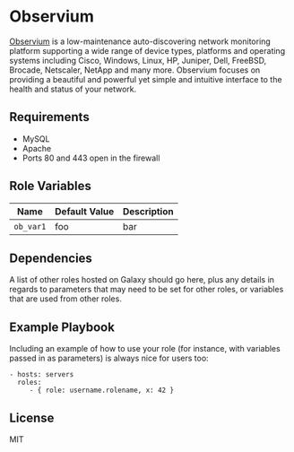 Observium
=========

[Observium](http://observium.org) is a low-maintenance auto-discovering network monitoring platform supporting a wide range of device types, platforms and operating systems including Cisco, Windows, Linux, HP, Juniper, Dell, FreeBSD, Brocade, Netscaler, NetApp and many more. Observium focuses on providing a beautiful and powerful yet simple and intuitive interface to the health and status of your network.

Requirements
------------

- MySQL
- Apache
- Ports 80 and 443 open in the firewall

Role Variables
--------------

|   Name       | Default Value | Description                    |
|--------------|---------------|--------------------------------|
| `ob_var1`    | foo           | bar                            |



Dependencies
------------

A list of other roles hosted on Galaxy should go here, plus any details in regards to parameters that may need to be set for other roles, or variables that are used from other roles.

Example Playbook
----------------

Including an example of how to use your role (for instance, with variables passed in as parameters) is always nice for users too:

    - hosts: servers
      roles:
         - { role: username.rolename, x: 42 }

License
-------

MIT
